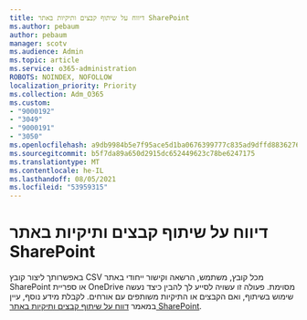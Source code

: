 ```yaml
---
title: דיווח על שיתוף קבצים ותיקיות באתר SharePoint
ms.author: pebaum
author: pebaum
manager: scotv
ms.audience: Admin
ms.topic: article
ms.service: o365-administration
ROBOTS: NOINDEX, NOFOLLOW
localization_priority: Priority
ms.collection: Adm_O365
ms.custom:
- "9000192"
- "3049"
- "9000191"
- "3050"
ms.openlocfilehash: a9db9984b5e7f95ace5d1ba0676399777c835ad9dffd8836276a07ed7e850262
ms.sourcegitcommit: b5f7da89a650d2915dc652449623c78be6247175
ms.translationtype: MT
ms.contentlocale: he-IL
ms.lasthandoff: 08/05/2021
ms.locfileid: "53959315"
---
```

# <a name="report-on-file-and-folder-sharing-in-a-sharepoint-site"></a>דיווח על שיתוף קבצים ותיקיות באתר SharePoint

באפשרותך ליצור קובץ CSV מכל קובץ, משתמש, הרשאה וקישור ייחודי באתר SharePoint או ספריית OneDrive מסוימת. פעולה זו עשויה לסייע לך להבין כיצד נעשה שימוש בשיתוף, ואם הקבצים או התיקיות משותפים עם אורחים. לקבלת מידע נוסף, עיין במאמר [דווח על שיתוף קבצים ותיקיות באתר SharePoint](https://docs.microsoft.com/sharepoint/sharing-reports).
